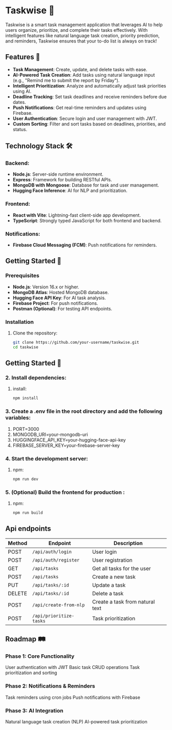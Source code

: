 # Taskwise 📝

Taskwise is a smart task management application that leverages AI to help users organize, prioritize, and complete their tasks effectively. With intelligent features like natural language task creation, priority prediction, and reminders, Taskwise ensures that your to-do list is always on track!

## Features 🚀

- **Task Management**: Create, update, and delete tasks with ease.
- **AI-Powered Task Creation**: Add tasks using natural language input (e.g., "Remind me to submit the report by Friday").
- **Intelligent Prioritization**: Analyze and automatically adjust task priorities using AI.
- **Deadline Tracking**: Set task deadlines and receive reminders before due dates.
- **Push Notifications**: Get real-time reminders and updates using Firebase.
- **User Authentication**: Secure login and user management with JWT.
- **Custom Sorting**: Filter and sort tasks based on deadlines, priorities, and status.

## Technology Stack 🛠️

### Backend:
- **Node.js**: Server-side runtime environment.
- **Express**: Framework for building RESTful APIs.
- **MongoDB with Mongoose**: Database for task and user management.
- **Hugging Face Inference**: AI for NLP and prioritization.

### Frontend:
- **React with Vite**: Lightning-fast client-side app development.
- **TypeScript**: Strongly typed JavaScript for both frontend and backend.

### Notifications:
- **Firebase Cloud Messaging (FCM)**: Push notifications for reminders.

## Getting Started 🚧

### Prerequisites
- **Node.js**: Version 16.x or higher.
- **MongoDB Atlas**: Hosted MongoDB database.
- **Hugging Face API Key**: For AI task analysis.
- **Firebase Project**: For push notifications.
- **Postman (Optional)**: For testing API endpoints.

### Installation

1. Clone the repository:
   ```bash
   git clone https://github.com/your-username/taskwise.git
   cd taskwise
## Getting Started 🚧

### 2. Install dependencies:
1. install:
   ```bash
   npm install


### 3. Create a .env file in the root directory and add the following variables:

1. PORT=3000
2. MONGODB_URI=your-mongodb-uri
3. HUGGINGFACE_API_KEY=your-hugging-face-api-key
4. FIREBASE_SERVER_KEY=your-firebase-server-key

### 4. Start the development server:
1. npm:
    ```bash
   npm run dev


### 5. (Optional) Build the frontend for production :
1. npm:
    ```bash
   npm run build

## Api endpoints

| Method | Endpoint | Description |
|--------|----------|-------------|
| POST | `/api/auth/login` | User login |
| POST | `/api/auth/register` | User registration |
| GET | `/api/tasks` | Get all tasks for the user |
| POST | `/api/tasks` | Create a new task |
| PUT | `/api/tasks/:id` | Update a task |
| DELETE | `/api/tasks/:id` | Delete a task |
| POST | `/api/create-from-nlp` | Create a task from natural text |
| POST | `/api/prioritize-tasks` | Task prioritization |

## Roadmap 🛤️
### Phase 1: Core Functionality
User authentication with JWT
Basic task CRUD operations
Task prioritization and sorting

### Phase 2: Notifications & Reminders
Task reminders using cron jobs
Push notifications with Firebase

### Phase 3: AI Integration
Natural language task creation (NLP)
AI-powered task prioritization





